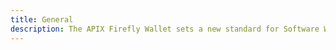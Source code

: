 ```yaml
---
title: General
description: The APIX Firefly Wallet sets a new standard for Software Wallets in DLT. Learn everything here.
---
```

